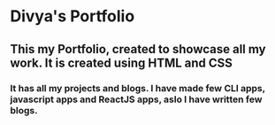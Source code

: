 # Divya's Portfolio

## This my Portfolio, created to showcase all my work. It is created using HTML and CSS

### It has all my projects and blogs. I have made few CLI apps, javascript apps and ReactJS apps, aslo I have written few blogs. 
